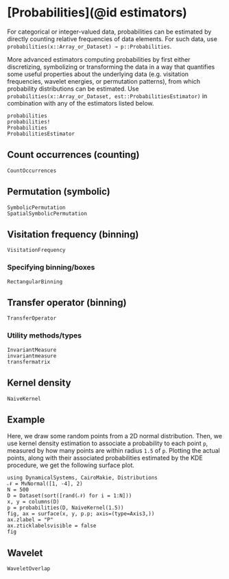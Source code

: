 # [Probabilities](@id estimators)

For categorical or integer-valued data, probabilities can be estimated by directly counting relative frequencies of data elements. For such data, use `probabilities(x::Array_or_Dataset) → p::Probabilities`.

More advanced estimators computing probabilities by first either discretizing, symbolizing or transforming the data in a way that quantifies some useful properties about the underlying data (e.g. visitation frequencies, wavelet energies, or permutation patterns), from which probability distributions can be estimated. Use `probabilities(x::Array_or_Dataset, est::ProbabilitiesEstimator)` in combination with any of the estimators listed below.

```@docs
probabilities
probabilities!
Probabilities
ProbabilitiesEstimator
```

## Count occurrences (counting)

```@docs
CountOccurrences
```

## Permutation (symbolic)

```@docs
SymbolicPermutation
SpatialSymbolicPermutation
```

## Visitation frequency (binning)

```@docs
VisitationFrequency
```

### Specifying binning/boxes

```@docs
RectangularBinning
```

## Transfer operator (binning)

```@docs
TransferOperator
```

### Utility methods/types

```@docs
InvariantMeasure
invariantmeasure
transfermatrix
```

## Kernel density

```@docs
NaiveKernel
```

## Example

Here, we draw some random points from a 2D normal distribution. Then, we use kernel
density estimation to associate a probability to each point `p`, measured by how many
points are within radius `1.5` of `p`. Plotting the actual points, along with their
associated probabilities estimated by the KDE procedure, we get the following surface
plot.

```@example MAIN
using DynamicalSystems, CairoMakie, Distributions
𝒩 = MvNormal([1, -4], 2)
N = 500
D = Dataset(sort([rand(𝒩) for i = 1:N]))
x, y = columns(D)
p = probabilities(D, NaiveKernel(1.5))
fig, ax = surface(x, y, p.p; axis=(type=Axis3,))
ax.zlabel = "P"
ax.zticklabelsvisible = false
fig
```

## Wavelet

```@docs
WaveletOverlap
```
